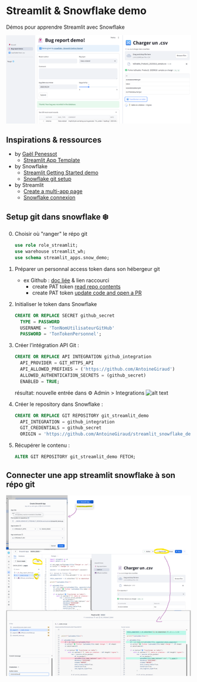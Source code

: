 # Streamlit & Snowflake demo

Démos pour apprendre Streamlit avec Snowflake

![screenshot_streamlit_demo](./screenshot_streamlit_demo.png)

## Inspirations & ressources

- by [Gaël Penessot](https://github.com/gpenessot)
  - [Streamlit App Template](https://github.com/gpenessot/streamlit-app-template)
- by Snowflake
  - [Streamlit Getting Started demo](https://docs.snowflake.com/en/developer-guide/streamlit/getting-started#build-your-first-sis-app)
  - [Snowflake git setup](https://docs.snowflake.com/en/developer-guide/git/git-setting-up)
- by Streamlit
  - [Create a multi-app page](https://docs.streamlit.io/get-started/tutorials/create-a-multipage-app)
  - [Snowflake connexion](https://docs.streamlit.io/develop/tutorials/databases/snowflake#write-your-streamlit-app)


## Setup git dans snowflake ❄️

0. Choisir où "ranger" le répo git
    ```sql
    use role role_streamlit;
    use warehouse streamlit_wh;
    use schema streamlit_apps.snow_demo;
    ```

1. Préparer un personnal access token dans son hébergeur git
    * ex Github : [doc liée](https://docs.github.com/en/authentication/keeping-your-account-and-data-secure/managing-your-personal-access-tokens#creating-a-fine-grained-personal-access-token) & lien raccourci
      - create PAT token [read repo contents](https://github.com/settings/personal-access-tokens/new?name=Repo-reading+token&description=Just+contents:read&contents=read)
      - create PAT token [update code and open a PR](https://github.com/settings/personal-access-tokens/new?name=Core-loop+token&description=Write%20code%20and%20push%20it%20to%20main%21%20Includes%20permission%20to%20edit%20workflow%20files%20for%20Actions%20-%20remove%20%60workflows%3Awrite%60%20if%20you%20don%27t%20need%20to%20do%20that&contents=write&pull_requests=write&workflows=write)

2. Initialiser le token dans Snowflake
    ```sql
    CREATE OR REPLACE SECRET github_secret
      TYPE = PASSWORD
      USERNAME = 'TonNomUtilisateurGitHub'
      PASSWORD = 'TonTokenPersonnel';
    ```

3. Créer l’intégration API Git :
    ```sql
    CREATE OR REPLACE API INTEGRATION github_integration
      API_PROVIDER = GIT_HTTPS_API
      API_ALLOWED_PREFIXES = ('https://github.com/AntoineGiraud')
      ALLOWED_AUTHENTICATION_SECRETS = (github_secret)
      ENABLED = TRUE;
    ```
    résultat: nouvelle entrée dans ⚙️ Admin > Integrations
    ![alt text](image.png)

4. Créer le repository dans Snowflake :
    ```sql
    CREATE OR REPLACE GIT REPOSITORY git_streamlit_demo
      API_INTEGRATION = github_integration
      GIT_CREDENTIALS = github_secret
      ORIGIN = 'https://github.com/AntoineGiraud/streamlit_snowflake_demo.git';
    ```

5. Récupérer le contenu :
    ```sql
    ALTER GIT REPOSITORY git_streamlit_demo FETCH;
    ```

## Connecter une app streamlit snowflake à son répo git

![snowflake_streamlit_app_creation_from_git](./snowflake_streamlit_app_creation_from_git.png)
